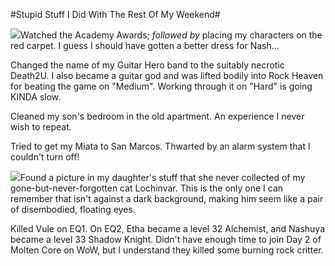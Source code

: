 #Stupid Stuff I Did With The Rest Of My Weekend#

![](http://westkarana.com/images/zooksmall.jpg)Watched the Academy Awards; *followed by* placing my characters on the red carpet. I guess I should have gotten a better dress for Nash...

Changed the name of my Guitar Hero band to the suitably necrotic Death2U. I also became a guitar god and was lifted bodily into Rock Heaven for beating the game on "Medium". Working through it on "Hard" is going KINDA slow.

Cleaned my son's bedroom in the old apartment. An experience I never wish to repeat.

Tried to get my Miata to San Marcos. Thwarted by an alarm system that I couldn't turn off!

![](http://westkarana.com/images/lochinvar.jpg)Found a picture in my daughter's stuff that she never collected of my gone-but-never-forgotten cat Lochinvar. This is the only one I can remember that isn't against a dark background, making him seem like a pair of disembodied, floating eyes.

Killed Vule on EQ1. On EQ2, Etha became a level 32 Alchemist, and Nashuya became a level 33 Shadow Knight. Didn't have enough time to join Day 2 of Molten Core on WoW, but I understand they killed some burning rock critter.
